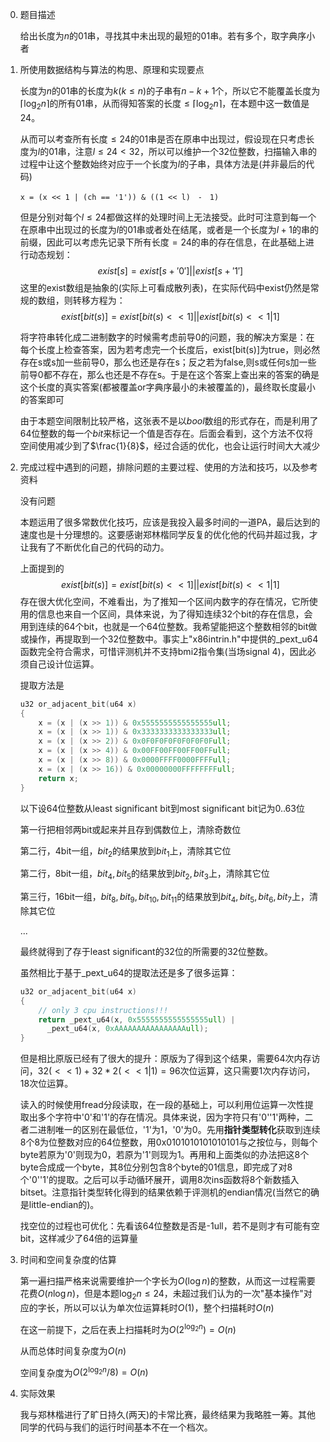 0. 题目描述
   
   给出长度为$n$的01串，寻找其中未出现的最短的01串。若有多个，取字典序小者
   
1. 所使用数据结构与算法的构思、原理和实现要点

    长度为$n$的01串的长度为$k(k\le n)$的子串有$n-k+1$个，所以它不能覆盖长度为$\lceil \log_2 n \rceil$的所有01串，从而得知答案的长度$\le \lceil \log_2 n \rceil$，在本题中这一数值是$24$。

    从而可以考查所有长度$\le 24$的01串是否在原串中出现过，假设现在只考虑长度为$l$的01串，注意$l\le 24\lt 32$，所以可以维护一个$32$位整数，扫描输入串的过程中让这个整数始终对应于一个长度为$l$的子串，具体方法是(并非最后的代码)
    ```
    x = (x << 1 | (ch == '1')) & ((1 << l)　-　1)
    ```

    但是分别对每个$l\le 24$都做这样的处理时间上无法接受。此时可注意到每一个在原串中出现过的长度为$l$的01串或者处在结尾，或者是一个长度为$l+1$的串的前缀，因此可以考虑先记录下所有长度$=24$的串的存在信息，在此基础上进行动态规划：
    $$exist[s]=exist[s+'0']||exist[s+'1']$$
    这里的exist数组是抽象的(实际上可看成散列表)，在实际代码中exist仍然是常规的数组，则转移方程为：
    $$exist[bit(s)]=exist[bit(s)<<1]||exist[bit(s)<<1|1]$$

    将字符串转化成二进制数字的时候需考虑前导0的问题，我的解决方案是：在每个长度上检查答案，因为若考虑完一个长度后，exist[bit(s)]为true，则必然存在s或s加一些前导0，那么也还是存在s；反之若为false,则s或任何s加一些前导0都不存在，那么也还是不存在s。于是在这个答案上查出来的答案的确是这个长度的真实答案(都被覆盖or字典序最小的未被覆盖的)，最终取长度最小的答案即可

    由于本题空间限制比较严格，这张表不是以$bool$数组的形式存在，而是利用了$64$位整数的每一个$bit$来标记一个值是否存在。后面会看到，这个方法不仅将空间使用减少到了$\frac{1}{8}$，经过合适的优化，也会让运行时间大大减少

2. 完成过程中遇到的问题，排除问题的主要过程、使用的方法和技巧，以及参考资料
    
    没有问题

    本题运用了很多常数优化技巧，应该是我投入最多时间的一道PA，最后达到的速度也是十分理想的。这要感谢郑林楷同学反复的优化他的代码并超过我，才让我有了不断优化自己的代码的动力。

    上面提到的
    $$exist[bit(s)]=exist[bit(s)<<1]||exist[bit(s)<<1|1]$$
    存在很大优化空间，不难看出，为了推知一个区间内数字的存在情况，它所使用的信息也来自一个区间，具体来说，为了得知连续32个bit的存在信息，会用到连续的64个bit，也就是一个64位整数。我希望能把这个整数相邻的bit做或操作，再提取到一个32位整数中。事实上"x86intrin.h"中提供的_pext_u64函数完全符合需求，可惜评测机并不支持bmi2指令集(当场signal 4)，因此必须自己设计位运算。
    
    提取方法是
    ```cpp
    u32 or_adjacent_bit(u64 x)
    {
        x = (x | (x >> 1)) & 0x5555555555555555ull;
        x = (x | (x >> 1)) & 0x3333333333333333ull;
        x = (x | (x >> 2)) & 0x0F0F0F0F0F0F0F0Full;
        x = (x | (x >> 4)) & 0x00FF00FF00FF00FFull;
        x = (x | (x >> 8)) & 0x0000FFFF0000FFFFull;
        x = (x | (x >> 16)) & 0x00000000FFFFFFFFull;
        return x;
    }
    ```
    以下设64位整数从least significant bit到most significant bit记为0..63位

    第一行把相邻两bit或起来并且存到偶数位上，清除奇数位

    第二行，4bit一组，$bit_2$的结果放到$bit_1$上，清除其它位

    第二行，8bit一组，$bit_4,bit_5$的结果放到$bit_2,bit_3$上，清除其它位

    第三行，16bit一组，$bit_8,bit_9,bit_{10},bit_{11}$的结果放到$bit_4,bit_5,bit_6,bit_7$上，清除其它位

    ...

    最终就得到了存于least significant的32位的所需要的32位整数。

    虽然相比于基于_pext_u64的提取法还是多了很多运算：
    ```cpp
    u32 or_adjacent_bit(u64 x)
    {
        // only 3 cpu instructions!!!
        return _pext_u64(x, 0x5555555555555555ull) |
          _pext_u64(x, 0xAAAAAAAAAAAAAAAAull);
    }
    ```
    但是相比原版已经有了很大的提升：原版为了得到这个结果，需要64次内存访问，$32(<<1)+32*2(<<1|1)=96$次位运算，这只需要1次内存访问，18次位运算。

    读入的时候使用fread分段读取，在一段的基础上，可以利用位运算一次性提取出多个字符中'0'和'1'的存在情况。具体来说，因为字符只有'0''1'两种，二者二进制唯一的区别在最低位，'1'为1，'0'为0。先用**指针类型转化**获取到连续8个8为位整数对应的64位整数，用0x0101010101010101与之按位与，则每个byte若原为'0'则现为0，若原为'1'则现为1。再用和上面类似的办法把这8个byte合成成一个byte，其8位分别包含8个byte的01信息，即完成了对8个'0''1'的提取。之后可以手动循环展开，调用8次ins函数将8个新数插入bitset。注意指针类型转化得到的结果依赖于评测机的endian情况(当然它的确是little-endian的)。

    找空位的过程也可优化：先看该64位整数是否是-1ull，若不是则才有可能有空bit，这样减少了64倍的运算量
   
3. 时间和空间复杂度的估算
   
    第一遍扫描严格来说需要维护一个字长为$O(\log n)$的整数，从而这一过程需要花费$O(n\log n)$，但是本题$\log_2 n \le 24$，未超过我们认为的一次"基本操作"对应的字长，所以可以认为单次位运算耗时$O(1)$，整个扫描耗时$O(n)$

    在这一前提下，之后在表上扫描耗时为$O(2^{\log_2 n})=O(n)$

    从而总体时间复杂度为$O(n)$

    空间复杂度为$O(2^{\log_2 n}/8)=O(n)$

4. 实际效果
   
   我与郑林楷进行了旷日持久(两天)的卡常比赛，最终结果为我略胜一筹。其他同学的代码与我们的运行时间基本不在一个档次。
   